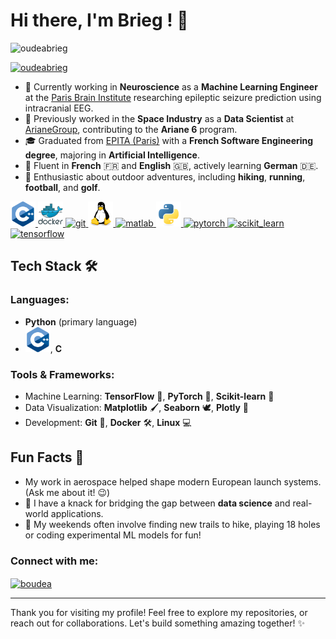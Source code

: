 # Hi there, I'm Brieg ! 👋

<p align="left"> <img src="https://komarev.com/ghpvc/?username=oudeabrieg&label=Profile%20views&color=0e75b6&style=flat" alt="oudeabrieg" /> </p>

<p align="left"> <a href="https://github.com/ryo-ma/github-profile-trophy"><img src="https://github-profile-trophy.vercel.app/?username=oudeabrieg" alt="oudeabrieg" /></a> </p>

- 🧠 Currently working in **Neuroscience** as a **Machine Learning Engineer** at the [Paris Brain Institute](https://parisbraininstitute.org/) researching epileptic seizure prediction using intracranial EEG.
- 🚀 Previously worked in the **Space Industry** as a **Data Scientist** at [ArianeGroup](https://ariane.group/en/), contributing to the **Ariane 6** program.
- 🎓 Graduated from [EPITA (Paris)](https://www.epita.fr/en/) with a **French Software Engineering degree**, majoring in **Artificial Intelligence**.
- 🔄 Fluent in **French** 🇫🇷 and **English** 🇬🇧, actively learning **German** 🇩🇪.
- 🏃 Enthusiastic about outdoor adventures, including **hiking**, **running**, **football**, and **golf**.

<p align="left"> <a href="https://www.w3schools.com/cpp/" target="_blank" rel="noreferrer"> <img src="https://raw.githubusercontent.com/devicons/devicon/master/icons/cplusplus/cplusplus-original.svg" alt="cplusplus" width="40" height="40"/> </a> <a href="https://www.docker.com/" target="_blank" rel="noreferrer"> <img src="https://raw.githubusercontent.com/devicons/devicon/master/icons/docker/docker-original-wordmark.svg" alt="docker" width="40" height="40"/> </a> <a href="https://git-scm.com/" target="_blank" rel="noreferrer"> <img src="https://www.vectorlogo.zone/logos/git-scm/git-scm-icon.svg" alt="git" width="40" height="40"/> </a> <a href="https://www.linux.org/" target="_blank" rel="noreferrer"> <img src="https://raw.githubusercontent.com/devicons/devicon/master/icons/linux/linux-original.svg" alt="linux" width="40" height="40"/> </a> <a href="https://www.mathworks.com/" target="_blank" rel="noreferrer"> <img src="https://upload.wikimedia.org/wikipedia/commons/2/21/Matlab_Logo.png" alt="matlab" width="40" height="40"/> </a> <a href="https://www.python.org" target="_blank" rel="noreferrer"> <img src="https://raw.githubusercontent.com/devicons/devicon/master/icons/python/python-original.svg" alt="python" width="40" height="40"/> </a> <a href="https://pytorch.org/" target="_blank" rel="noreferrer"> <img src="https://www.vectorlogo.zone/logos/pytorch/pytorch-icon.svg" alt="pytorch" width="40" height="40"/> </a> <a href="https://scikit-learn.org/" target="_blank" rel="noreferrer"> <img src="https://upload.wikimedia.org/wikipedia/commons/0/05/Scikit_learn_logo_small.svg" alt="scikit_learn" width="40" height="40"/> </a> <a href="https://www.tensorflow.org" target="_blank" rel="noreferrer"> <img src="https://www.vectorlogo.zone/logos/tensorflow/tensorflow-icon.svg" alt="tensorflow" width="40" height="40"/> </a> </p>

## Tech Stack 🛠️

### Languages:
- **Python** (primary language)
- <img src="https://raw.githubusercontent.com/devicons/devicon/master/icons/cplusplus/cplusplus-original.svg" alt="cplusplus" width="40" height="40"/>, **C**

### Tools & Frameworks:
- Machine Learning: **TensorFlow** 🔦, **PyTorch** 🧪, **Scikit-learn** 🔢
- Data Visualization: **Matplotlib** 🖌️, **Seaborn** 🕊, **Plotly** 🎨
- Development: **Git** 🔧, **Docker** 🛠️, **Linux** 💻

## Fun Facts 🚀
- My work in aerospace helped shape modern European launch systems. (Ask me about it! 😉)
- 🔄 I have a knack for bridging the gap between **data science** and real-world applications.
- 🌿 My weekends often involve finding new trails to hike, playing 18 holes or coding experimental ML models for fun!

<h3 align="left">Connect with me:</h3>
<p align="left">
<a href="https://linkedin.com/in/boudea" target="blank"><img align="center" src="https://raw.githubusercontent.com/rahuldkjain/github-profile-readme-generator/master/src/images/icons/Social/linked-in-alt.svg" alt="boudea" height="30" width="40" /></a>
</p>

---

Thank you for visiting my profile! Feel free to explore my repositories, or reach out for collaborations. Let's build something amazing together! ✨
